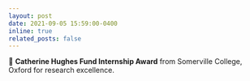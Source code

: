 ```yaml
---
layout: post
date: 2021-09-05 15:59:00-0400
inline: true
related_posts: false
---
```


 🏅  **Catherine Hughes Fund Internship Award** from Somerville College, Oxford for research excellence.
